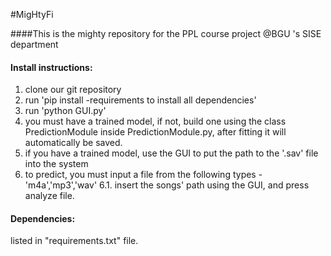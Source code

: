 #MigHtyFi

####This is the mighty repository for the PPL course project @BGU 's SISE department

#### Install instructions: 
1. clone our git repository
2. run 'pip install -requirements to install all dependencies'
3. run 'python GUI.py'
4. you must have a trained model, if not, build one using the class PredictionModule inside PredictionModule.py, after fitting it will automatically be saved.
5. if you have a trained model, use the GUI to put the path to the '.sav' file into the system
6. to predict, you must input a file from the following types - 'm4a','mp3','wav'
6.1. insert the songs' path using the GUI, and press analyze file.
####   Dependencies:
listed in "requirements.txt" file.
